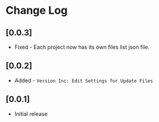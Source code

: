 # Change Log

## [0.0.3]
- Fixed - Each project now has its own files list json file.

## [0.0.2]
- Added - `Version Inc: Edit Settings for Update Files`

## [0.0.1]

- Initial release
